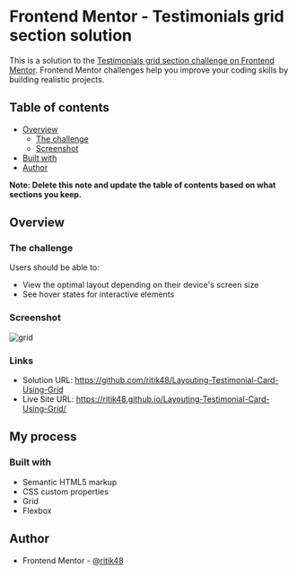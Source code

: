 # Frontend Mentor - Testimonials grid section solution

This is a solution to the [Testimonials grid section challenge on Frontend Mentor](https://www.frontendmentor.io/challenges/testimonials-grid-section-Nnw6J7Un7). Frontend Mentor challenges help you improve your coding skills by building realistic projects. 

## Table of contents

- [Overview](#overview)
  - [The challenge](#the-challenge)
  - [Screenshot](#screenshot)
- [Built with](#built-with)
- [Author](#author)

**Note: Delete this note and update the table of contents based on what sections you keep.**

## Overview

### The challenge

Users should be able to:

- View the optimal layout depending on their device's screen size
- See hover states for interactive elements

### Screenshot
![grid](https://user-images.githubusercontent.com/84488726/175826884-2d66be88-6e9d-46e8-84e3-c75282b41e25.png)


### Links

- Solution URL: https://github.com/ritik48/Layouting-Testimonial-Card-Using-Grid
- Live Site URL: https://ritik48.github.io/Layouting-Testimonial-Card-Using-Grid/

## My process

### Built with

- Semantic HTML5 markup
- CSS custom properties
- Grid
- Flexbox

## Author

- Frontend Mentor - [@ritik48](https://www.frontendmentor.io/profile/yourusername)
